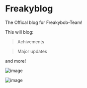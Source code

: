 # Freakyblog
The Offical blog for Freakybob-Team!

This will blog:

> Achivements

> Major updates

and more!

![image](https://github.com/user-attachments/assets/d8bb0786-ea02-4ce3-aeae-b8cd7115cb8e)



![image](https://github.com/user-attachments/assets/d4cb5d38-2447-446c-a5f0-081e32b9ee23)


